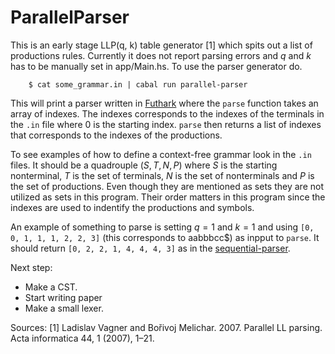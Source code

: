 # ParallelParser
This is an early stage LLP(q, k) table generator [1] which spits out a list of productions rules.
Currently it does not report parsing errors and $q$ and $k$ has to be manually set in app/Main.hs.
To use the parser generator do. 
```
    $ cat some_grammar.in | cabal run parallel-parser
```
This will print a parser written in [Futhark](https://futhark-lang.org/) where the `parse` function takes an array of indexes.
The indexes corresponds to the indexes of the terminals in the `.in` file where 0 is the starting index.
`parse` then returns a list of indexes that corresponds to the indexes of the productions.

To see examples of how to define a context-free grammar look in the `.in` files.
It should be a quadrouple $(S, T, N, P)$ where $S$ is the starting nonterminal, $T$ is the set of terminals, $N$ is the set of nonterminals and $P$ is the set of productions.
Even though they are mentioned as sets they are not utilized as sets in this program.
Their order matters in this program since the indexes are used to indentify the productions and symbols.

An example of something to parse is setting $q = 1$ and $k = 1$ and using `[0, 0, 1, 1, 1, 2, 2, 3]` (this corresponds to aabbbcc$) as inpput to `parse`.
It should return `[0, 2, 2, 1, 4, 4, 4, 3]` as in the [sequential-parser](../sequential-parser).

Next step:
 - Make a CST.
 - Start writing paper
 - Make a small lexer.

Sources:
[1] Ladislav Vagner and Bořivoj Melichar. 2007. Parallel LL parsing. Acta informatica 44, 1 (2007), 1–21.